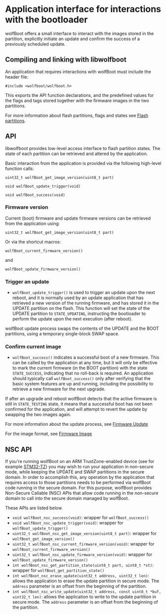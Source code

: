# Application interface for interactions with the bootloader

wolfBoot offers a small interface to interact with the images stored in the partition,
explicitly initiate an update and confirm the success of a previously scheduled update.

## Compiling and linking with libwolfboot

An application that requires interactions with wolfBoot must include the header file:

`#include <wolfboot/wolfboot.h>`

This exports the API function declarations, and the predefined values for the flags
and tags stored together with the firmware images in the two partitions.

For more information about flash partitions, flags and states see [Flash partitions](flash_partitions.md).

## API

libwolfboot provides low-level access interface to flash partition states. The state
of each partition can be retrieved and altered by the application.

Basic interaction from the application is provided via the following high-level function calls:

`uint32_t wolfBoot_get_image_version(uint8_t part)`

`void wolfBoot_update_trigger(void)`

`void wolfBoot_success(void)`

### Firmware version

Current (boot) firmware and update firmware versions can be retrieved from the application using:

`uint32_t wolfBoot_get_image_version(uint8_t part)`

Or via the shortcut macros:

`wolfBoot_current_firmware_version()`

and

`wolfBoot_update_firmware_version()`

### Trigger an update

  - `wolfBoot_update_trigger()` is used to trigger an update upon the next reboot, and it is normally used by
an update application that has retrieved a new version of the running firmware, and has
stored it in the UPDATE partition on the flash. This function will set the state of the UPDATE partition 
to `STATE_UPDATING`, instructing the bootloader to perform the update upon the next execution (after reboot).

wolfBoot update process swaps the contents of the UPDATE and the BOOT partitions, using a temporary
single-block SWAP space.

### Confirm current image

- `wolfBoot_success()` indicates a successful boot of a new firmware. This can be called by the application
at any time, but it will only be effective to mark the current firmware (in the BOOT partition) with the state
`STATE_SUCCESS`, indicating that no roll-back is required. An application should typically call `wolfBoot_success()`
only after verifying that the basic system features are up and running, including the possibility to retrieve
a new firmware for the next upgrade.

If after an upgrade and reboot wolfBoot detects that the active firmware is still in `STATE_TESTING` state, it means that
a successful boot has not been confirmed for the application, and will attempt to revert the update by swapping 
the two images again.

For more information about the update process, see [Firmware Update](firmware_update.md)

For the image format, see [Firmware Image](firmware_image.md)

## NSC API

If you're running wolfBoot on an ARM TrustZone-enabled device (see for example
[STM32-TZ](STM32-TZ.md)) you may wish to run your application in non-secure
mode, while keeping the UPDATE and SWAP partitions in the secure domain. In
order to accomplish this, any operation by the application that requires access
to those partitions needs to be performed via wolfBoot code running in the
secure domain. For this purpose, wolfBoot provides Non-Secure Callable (NSC)
APIs that allow code running in the non-secure domain to call into the secure
domain managed by wolfBoot.

These APIs are listed below.

- `void wolfBoot_nsc_success(void)`: wrapper for `wolfBoot_success()`
- `void wolfBoot_nsc_update_trigger(void)`: wrapper for
  `wolfBoot_update_trigger()`
- `uint32_t wolfBoot_nsc_get_image_version(uint8_t part)`: wrapper for
  `wolfBoot_get_image_version()`
- `uint32_t wolfBoot_nsc_current_firmware_version(void)`: wrapper for
  `wolfBoot_current_firmware_version()`
- `uint32_t wolfBoot_nsc_update_firmware_version(void)`: wrapper for
  `wolfBoot_update_firmware_version()`
- `int wolfBoot_nsc_get_partition_state(uint8_t part, uint8_t *st)`: wrapper
  for `wolfBoot_get_partition_state()`
- `int wolfBoot_nsc_erase_update(uint32_t address, uint32_t len)`: allows the
  application to erase the update partition in secure mode. The `address`
  parameter is an offset from the beginning of the partition.
- `int wolfBoot_nsc_write_update(uint32_t address, const uint8_t *buf, uint32_t
  len)`: allows the application to write to the update partition in secure
  mode. The `address` parameter is an offset from the beginning of the
  partition.
